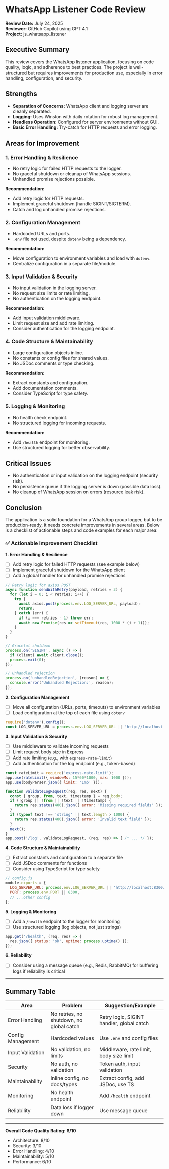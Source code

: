 # WhatsApp Listener Code Review

**Review Date:** July 24, 2025  
**Reviewer:** GitHub Copilot using GPT 4.1  
**Project:** js_whatsapp_listener

## Executive Summary

This review covers the WhatsApp listener application, focusing on code quality, logic, and adherence to best practices. The project is well-structured but requires improvements for production use, especially in error handling, configuration, and security.

## Strengths

- **Separation of Concerns:** WhatsApp client and logging server are cleanly separated.
- **Logging:** Uses Winston with daily rotation for robust log management.
- **Headless Operation:** Configured for server environments without GUI.
- **Basic Error Handling:** Try-catch for HTTP requests and error logging.

## Areas for Improvement

### 1. Error Handling & Resilience
- No retry logic for failed HTTP requests to the logger.
- No graceful shutdown or cleanup of WhatsApp sessions.
- Unhandled promise rejections possible.

**Recommendation:**
- Add retry logic for HTTP requests.
- Implement graceful shutdown (handle SIGINT/SIGTERM).
- Catch and log unhandled promise rejections.

### 2. Configuration Management
- Hardcoded URLs and ports.
- `.env` file not used, despite `dotenv` being a dependency.

**Recommendation:**
- Move configuration to environment variables and load with `dotenv`.
- Centralize configuration in a separate file/module.

### 3. Input Validation & Security
- No input validation in the logging server.
- No request size limits or rate limiting.
- No authentication on the logging endpoint.

**Recommendation:**
- Add input validation middleware.
- Limit request size and add rate limiting.
- Consider authentication for the logging endpoint.

### 4. Code Structure & Maintainability
- Large configuration objects inline.
- No constants or config files for shared values.
- No JSDoc comments or type checking.

**Recommendation:**
- Extract constants and configuration.
- Add documentation comments.
- Consider TypeScript for type safety.

### 5. Logging & Monitoring
- No health check endpoint.
- No structured logging for incoming requests.

**Recommendation:**
- Add `/health` endpoint for monitoring.
- Use structured logging for better observability.

## Critical Issues

- No authentication or input validation on the logging endpoint (security risk).
- No persistence queue if the logging server is down (possible data loss).
- No cleanup of WhatsApp session on errors (resource leak risk).

## Conclusion

The application is a solid foundation for a WhatsApp group logger, but to be production-ready, it needs concrete improvements in several areas. Below is a checklist of actionable steps and code examples for each major area:

### ✅ Actionable Improvement Checklist

**1. Error Handling & Resilience**
- [ ] Add retry logic for failed HTTP requests (see example below)
- [ ] Implement graceful shutdown for the WhatsApp client
- [ ] Add a global handler for unhandled promise rejections

```js
// Retry logic for axios POST
async function sendWithRetry(payload, retries = 3) {
  for (let i = 0; i < retries; i++) {
    try {
      await axios.post(process.env.LOG_SERVER_URL, payload);
      return;
    } catch (err) {
      if (i === retries - 1) throw err;
      await new Promise(res => setTimeout(res, 1000 * (i + 1)));
    }
  }
}

// Graceful shutdown
process.on('SIGINT', async () => {
  if (client) await client.close();
  process.exit(0);
});

// Unhandled rejection
process.on('unhandledRejection', (reason) => {
  console.error('Unhandled Rejection:', reason);
});
```

**2. Configuration Management**
- [ ] Move all configuration (URLs, ports, timeouts) to environment variables
- [ ] Load configuration at the top of each file using `dotenv`

```js
require('dotenv').config();
const LOG_SERVER_URL = process.env.LOG_SERVER_URL || 'http://localhost:8300/log';
```

**3. Input Validation & Security**
- [ ] Use middleware to validate incoming requests
- [ ] Limit request body size in Express
- [ ] Add rate limiting (e.g., with `express-rate-limit`)
- [ ] Add authentication for the log endpoint (e.g., token-based)

```js
const rateLimit = require('express-rate-limit');
app.use(rateLimit({ windowMs: 15*60*1000, max: 1000 }));
app.use(bodyParser.json({ limit: '1mb' }));

function validateLogRequest(req, res, next) {
  const { group, from, text, timestamp } = req.body;
  if (!group || !from || !text || !timestamp) {
    return res.status(400).json({ error: 'Missing required fields' });
  }
  if (typeof text !== 'string' || text.length > 1000) {
    return res.status(400).json({ error: 'Invalid text field' });
  }
  next();
}
app.post('/log', validateLogRequest, (req, res) => { /* ... */ });
```

**4. Code Structure & Maintainability**
- [ ] Extract constants and configuration to a separate file
- [ ] Add JSDoc comments for functions
- [ ] Consider using TypeScript for type safety

```js
// config.js
module.exports = {
  LOG_SERVER_URL: process.env.LOG_SERVER_URL || 'http://localhost:8300/log',
  PORT: process.env.PORT || 8300,
  // ...other config
};
```

**5. Logging & Monitoring**
- [ ] Add a `/health` endpoint to the logger for monitoring
- [ ] Use structured logging (log objects, not just strings)

```js
app.get('/health', (req, res) => {
  res.json({ status: 'ok', uptime: process.uptime() });
});
```

**6. Reliability**
- [ ] Consider using a message queue (e.g., Redis, RabbitMQ) for buffering logs if reliability is critical

---

## Summary Table

| Area              | Problem                                  | Suggestion/Example                        |
| ----------------- | ---------------------------------------- | ----------------------------------------- |
| Error Handling    | No retries, no shutdown, no global catch | Retry logic, SIGINT handler, global catch |
| Config Management | Hardcoded values                         | Use `.env` and config files               |
| Input Validation  | No validation, no limits                 | Middleware, rate limit, body size limit   |
| Security          | No auth, no validation                   | Token auth, input validation              |
| Maintainability   | Inline config, no docs/types             | Extract config, add JSDoc, use TS         |
| Monitoring        | No health endpoint                       | Add `/health` endpoint                    |
| Reliability       | Data loss if logger down                 | Use message queue                         |

---

**Overall Code Quality Rating: 6/10**
- Architecture: 8/10
- Security: 3/10
- Error Handling: 4/10
- Maintainability: 5/10
- Performance: 6/10
